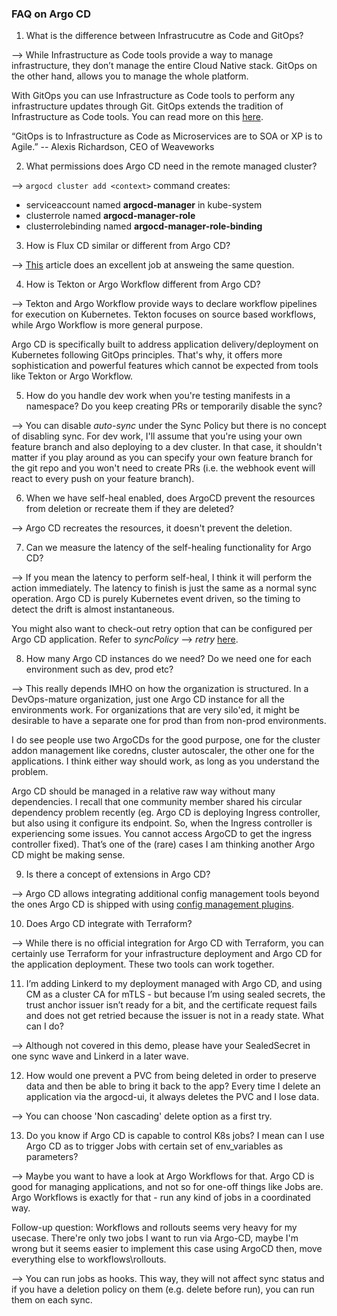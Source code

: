 ### FAQ on Argo CD

1. What is the difference between Infrastrucutre as Code and GitOps?

--> While Infrastructure as Code tools provide a way to manage infrastructure, they don’t manage the entire Cloud Native stack. GitOps on the other hand, allows you to manage the whole platform.

With GitOps you can use Infrastructure as Code tools to perform any infrastructure updates through Git.  GitOps extends the tradition of Infrastructure as Code tools. You can read more on this [here](https://queue.acm.org/detail.cfm?id=3237207).

“GitOps is to Infrastructure as Code as Microservices are to SOA or XP is to Agile.” -- Alexis Richardson, CEO of Weaveworks

2. What permissions does Argo CD need in the remote managed cluster?

--> `argocd cluster add <context>` command creates:
- serviceaccount named **argocd-manager** in kube-system
- clusterrole named **argocd-manager-role**
- clusterrolebinding named **argocd-manager-role-binding**

3. How is Flux CD similar or different from Argo CD?

--> [This](https://luktom.net/en/e1683-argocd-vs-flux) article does an excellent job at answeing the same question.

4. How is Tekton or Argo Workflow different from Argo CD?

--> Tekton and Argo Workflow provide ways to declare workflow pipelines for execution on Kubernetes. Tekton focuses on source based workflows, while Argo Workflow is more general purpose.

Argo CD is specifically built to address application delivery/deployment on Kubernetes following GitOps principles. That's why, it offers more sophistication and powerful features which cannot be expected from tools like Tekton or Argo Workflow. 

5. How do you handle dev work when you're testing manifests in a namespace? Do you keep creating PRs or temporarily disable the sync?

--> You can disable *auto-sync* under the Sync Policy but there is no concept of disabling sync. For dev work, I'll assume that you're using your own feature branch and also deploying to a dev cluster. In that case, it shouldn't matter if you play around as you can specify your own feature branch for the git repo and you won't need to create PRs (i.e. the webhook event will react to every push on your feature branch).

6. When we have self-heal enabled, does ArgoCD prevent the resources from deletion or recreate them if they are deleted?

--> Argo CD recreates the resources, it doesn't prevent the deletion.

7. Can we measure the latency of the self-healing functionality for Argo CD?

--> If you mean the latency to perform self-heal, I think it will perform the action immediately. The latency to finish is just the same as a normal sync operation. Argo CD is purely Kubernetes event driven, so the timing to detect the drift is almost instantaneous. 

You might also want to check-out retry option that can be configured per Argo CD application. Refer to *syncPolicy* --> *retry* [here](https://argoproj.github.io/argo-cd/operator-manual/application.yaml). 

8. How many Argo CD instances do we need? Do we need one for each environment such as dev, prod etc?

--> This really depends IMHO on how the organization is structured. In a DevOps-mature organization, just one Argo CD instance for all the environments work. For organizations that are very silo'ed, it might be desirable to have a separate one for prod than from non-prod environments.

I do see people use two ArgoCDs for the good purpose, one for the cluster addon management like coredns, cluster autoscaler, the other one for the applications. I think either way should work, as long as you understand the problem.

Argo CD should be managed in a relative raw way without many dependencies. I recall that one community member shared his circular dependency problem recently (eg. Argo CD is deploying Ingress controller, but also using it configure its endpoint. So, when the Ingress controller is experiencing some issues. You cannot access ArgoCD to get the ingress controller fixed). That’s one of the (rare) cases I am thinking another Argo CD might be making sense.

9. Is there a concept of extensions in Argo CD?

--> Argo CD allows integrating additional config management tools beyond the ones Argo CD is shipped with using [config management plugins](https://argoproj.github.io/argo-cd/user-guide/config-management-plugins/). 

10. Does Argo CD integrate with Terraform?

--> While there is no official integration for Argo CD with Terraform, you can certainly use Terraform for your infrastructure deployment and Argo CD for the application deployment. These two tools can work together.

11. I’m adding Linkerd to my deployment managed with Argo CD, and using CM as a cluster CA for mTLS - but because I’m using sealed secrets, the trust anchor issuer isn’t ready for a bit, and the certificate request fails and does not get retried because the issuer is not in a ready state. What can I do?

--> Although not covered in this demo, please have your SealedSecret in one sync wave and Linkerd in a later wave.

12. How would one prevent a PVC from being deleted in order to preserve data and then be able to bring it back to the app? Every time I delete an application via the argocd-ui, it always deletes the PVC and I lose data.

--> You can choose 'Non cascading' delete option as a first try.

13. Do you know if Argo CD is capable to control K8s jobs? I mean can I use Argo CD as to trigger Jobs with certain set of env_variables as parameters?

--> Maybe you want to have a look at Argo Workflows for that. Argo CD is good for managing applications, and not so for one-off things like Jobs are. Argo Workflows is exactly for that - run any kind of jobs in a coordinated way.

Follow-up question: Workflows and rollouts seems very heavy for my usecase. There're only two jobs I want to run via Argo-CD, maybe I'm wrong but it seems easier to implement this case using ArgoCD then, move everything else to workflows\rollouts.

--> You can run jobs as hooks. This way, they will not affect sync status and if you have a deletion policy on them (e.g. delete before run), you can run them on each sync. 